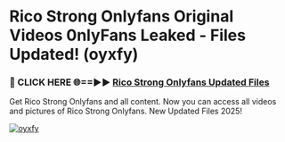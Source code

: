 # Rico Strong Onlyfans Original Videos 0nlyFans Leaked - Files Updated! (oyxfy)

<h3>🔴 CLICK HERE 🌐==►► <a href="https://tinyurl.com/x26r9saj" rel="nofollow">Rico Strong Onlyfans Updated Files</a></h3>

Get Rico Strong Onlyfans and all content. Now you can access all videos and pictures of Rico Strong Onlyfans. New Updated Files 2025!

[![oyxfy](https://i.imgur.com/LkgZPqh.gif)](https://tinyurl.com/x26r9saj)
